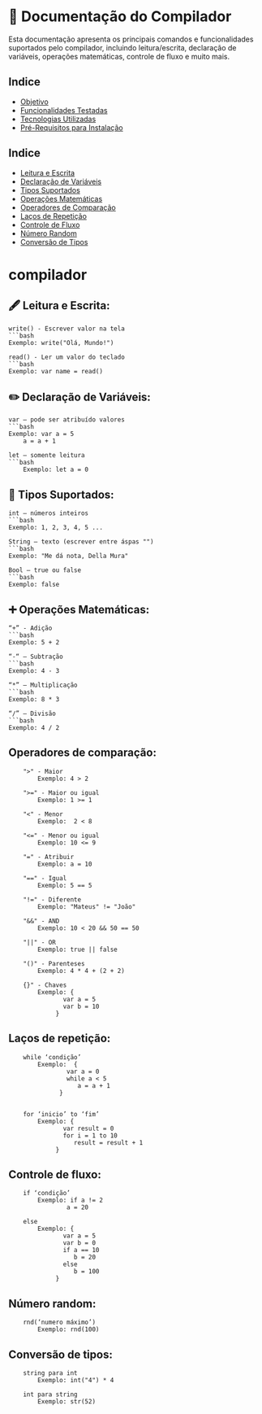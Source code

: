 # 📜 Documentação do Compilador

Esta documentação apresenta os principais comandos e funcionalidades suportados pelo compilador, incluindo leitura/escrita, declaração de variáveis, operações matemáticas, controle de fluxo e muito mais.
## Indice
- [Objetivo](#objetivo)
- [Funcionalidades Testadas](#funcionalidades-testadas)
- [Tecnologias Utilizadas](#tecnologias-utilizadas)
- [Pré-Requisitos para Instalação](#pré-requisitos-para-instalação)

## Indice
- [Leitura e Escrita](#leitura-e-escrita)
- [Declaração de Variáveis](#declaração-de-variaveis)
- [Tipos Suportados](#tipos-suportados)
- [Operações Matemáticas](#operações-matemáticas)
- [Operadores de Comparação](#operadores-de-comparação)
- [Laços de Repetição](#laços-de-repetição)
- [Controle de Fluxo](#controle-de-fluxo)
- [Número Random](#número-random)
- [Conversão de Tipos](#conversão-de-tipos)

# compilador
 
## 🖋️ Leitura e Escrita:

	write() - Escrever valor na tela
 	```bash
	Exemplo: write("Olá, Mundo!")	   
     		
	read() - Ler um valor do teclado
 	```bash
  	Exemplo: var name = read()
     
## ✏️ Declaração de Variáveis:

	var – pode ser atribuído valores
	```bash
 	Exemplo: var a = 5
        a = a + 1

	let – somente leitura
   	```bash	
    	Exemplo: let a = 0

## 🔢 Tipos Suportados:

	int – números inteiros
	```bash
 	Exemplo: 1, 2, 3, 4, 5 ...
	
	String – texto (escrever entre áspas "")
	```bash
 	Exemplo: "Me dá nota, Della Mura"
	 
	Bool – true ou false
	```bash
 	Exemplo: false

## ➕ Operações Matemáticas:

	“+” - Adição
	```bash
 	Exemplo: 5 + 2
         
	“-“ – Subtração
	```bash
 	Exemplo: 4 - 3
	          
	“*” – Multiplicação
	```bash
 	Exemplo: 8 * 3
	 
	“/” – Divisão
	```bash
 	Exemplo: 4 / 2

## Operadores de comparação:

		">" - Maior
			Exemplo: 4 > 2
 
		">=" - Maior ou igual
			Exemplo: 1 >= 1
	 
		"<" - Menor
			Exemplo:  2 < 8
	      
		"<=" - Menor ou igual
			Exemplo: 10 <= 9
	 
		"=" - Atribuir
			Exemplo: a = 10
	 
		"==" - Igual
			Exemplo: 5 == 5
 
		"!=" - Diferente
			Exemplo: "Mateus" != "João"
	 
		"&&" - AND
			Exemplo: 10 < 20 && 50 == 50
 
		"||" - OR
			Exemplo: true || false
	 
		"()" - Parenteses
			Exemplo: 4 * 4 + (2 + 2)
	 
		{}" - Chaves
			Exemplo: {
				   var a = 5
				   var b = 10
				 }
	 
## Laços de repetição:

		while ‘condição’
			Exemplo:  {
				    var a = 0
				    while a < 5
				       a = a + 1
				  }

	 
		for ‘inicio’ to ‘fim’
			Exemplo: {
				   var result = 0
				   for i = 1 to 10
				      result = result + 1
				 }


## Controle de fluxo:

		if ‘condição’
			Exemplo: if a != 2
				    a = 20
	 
		else 
			Exemplo: {
				   var a = 5
				   var b = 0
				   if a == 10
				      b = 20
				   else
				      b = 100
				 }



## Número random:

		rnd(‘numero máximo’)
			Exemplo: rnd(100)

## Conversão de tipos:
	 	
		string para int
			Exemplo: int("4") * 4
   
		int para string
			Exemplo: str(52)
